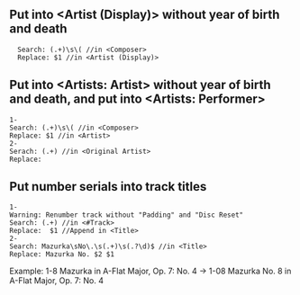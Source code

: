 ## Put <Composer> into <Artist (Display)> without year of birth and death
  
```
  Search: (.+)\s\( //in <Composer>
  Replace: $1 //in <Artist (Display)>
```

  
  ## Put <Composer> into <Artists: Artist> without year of birth and death, and put <Original Artist> into <Artists: Performer>
  
  ```
  1-
  Search: (.+)\s\( //in <Composer>
  Replace: $1 //in <Artist>
  2-
  Serach: (.+) //in <Original Artist>
  Replace: 
  ```
## Put number serials into track titles
  ```
  1-
  Warning: Renumber track without "Padding" and "Disc Reset"
  Search: (.+) //in <#Track>
  Replace:  $1 //Append in <Title>
  2-
  Search: Mazurka\sNo\.\s(.+)\s(.?\d)$ //in <Title>
  Replace: Mazurka No. $2 $1
  ```
  
  Example: 1-8 Mazurka in A-Flat Major, Op. 7: No. 4 → 1-08 Mazurka No. 8 in A-Flat Major, Op. 7: No. 4
 
##  
  
  
